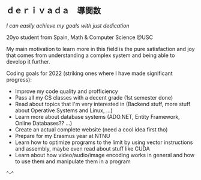 ## ｄｅｒｉｖａｄａ　導関数   

_I can easily achieve my goals with just dedication_

20yo student from Spain, Math & Computer Science @USC

My main motivation to learn more in this field is the pure satisfaction and joy that comes from understanding a complex system and being able to develop it further.

Coding goals for 2022 (striking ones where I have made significant progress):

* Improve my code quality and profficiency
* Pass all my CS classes with a decent grade (1st semester done)
* Read about topics that I'm very interested in (Backend stuff, more stuff about Operative Systems and Linux, ...)
* Learn more about database systems (ADO.NET, Entity Framework, Online Databases?? ...)
* Create an actual complete website (need a cool idea first tho)
* Prepare for my Erasmus year at NTNU 
* Learn how to optimize programs to the limit by using vector instructions and assembly, maybe even read about stuff like CUDA
* Learn about how video/audio/image encoding works in general and how to use them and manipulate them in a program 

^-^
